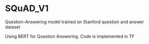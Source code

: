 # SQuAD_V1
Question-Answering model trained on Stanford question and answer dataset
<p>
  Using BERT for Question Answering.
  Code is implemented in TF
</p>  
